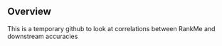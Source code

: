 ## Overview

This is a temporary github to look at correlations between RankMe and downstream accuracies
